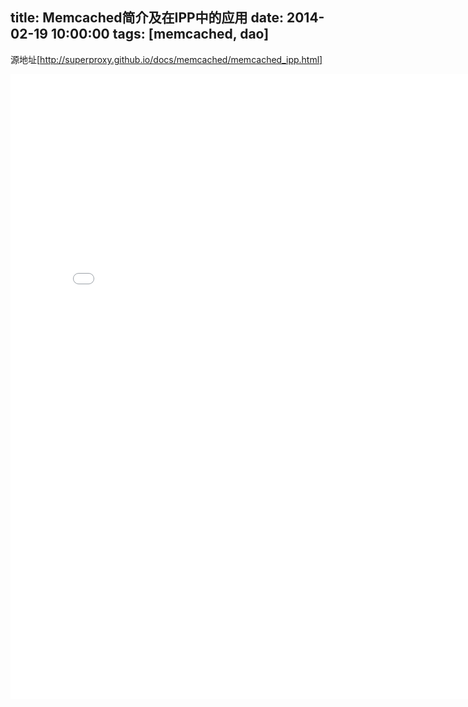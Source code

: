 title: Memcached简介及在IPP中的应用
date: 2014-02-19 10:00:00
tags: [memcached, dao]
---
源地址[http://superproxy.github.io/docs/memcached/memcached_ipp.html]
<br/>
<iframe src="/docs/memcached/memcached_ipp.html" frameBorder="0" width="800px" scrolling="yes" height="1000px"></iframe>

